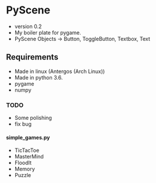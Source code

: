 PyScene
=======
* version 0.2
* My boiler plate for pygame.
* PyScene Objects -> Button, ToggleButton, Textbox, Text

## Requirements ##
* Made in linux (Antergos (Arch Linux))
* Made in python 3.6.
* pygame
* numpy

### TODO ###
* Some polishing
* fix bug

#### simple_games.py ####
* TicTacToe
* MasterMind
* FloodIt
* Memory
* Puzzle
